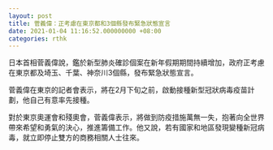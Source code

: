 ```yaml
---
layout: post
title: 菅義偉：正考慮在東京都和3個縣發布緊急狀態宣言
date: 2021-01-04 11:16:52.000000000 +08:00
categories: rthk
---
```


日本首相菅義偉說，鑑於新型肺炎確診個案在新年假期期間持續增加，政府正考慮在東京都及埼玉、千葉、神奈川3個縣，發布緊急狀態宣言。

菅義偉在東京的記者會表示，將在2月下旬之前，啟動接種新型冠狀病毒疫苗計劃，他自己有意率先接種。

對於東京奧運會和殘奧會，菅義偉表示，將做到防疫措施萬無一失，抱著向全世界帶來希望和勇氣的決心，推進籌備工作。他又說，若有國家和地區發現變種新冠病毒，就立即停止雙方的商務相關人士往來。
